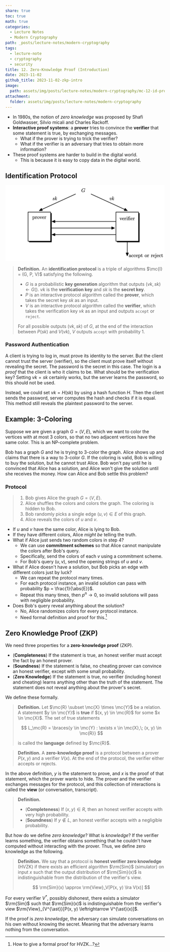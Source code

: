 ```yaml
---
share: true
toc: true
math: true
categories:
  - Lecture Notes
  - Modern Cryptography
path: _posts/lecture-notes/modern-cryptography
tags:
  - lecture-note
  - cryptography
  - security
title: 12. Zero-Knowledge Proof (Introduction)
date: 2023-11-02
github_title: 2023-11-02-zkp-intro
image:
  path: assets/img/posts/lecture-notes/modern-cryptography/mc-12-id-protocol.png
attachment:
  folder: assets/img/posts/lecture-notes/modern-cryptography
---
```


- In 1980s, the notion of *zero knowledge* was proposed by Shafi Goldwasser, Silvio micali and Charles Rackoff.
- **Interactive proof systems**: a **prover** tries to convince the **verifier** that some statement is true, by exchanging messages.
	- What if the prover is trying to trick the verifier?
	- What if the verifier is an adversary that tries to obtain more information?
- These proof systems are harder to build in the digital world.
	- This is because it is easy to copy data in the digital world.

## Identification Protocol

![mc-12-id-protocol.png](../../../assets/img/posts/lecture-notes/modern-cryptography/mc-12-id-protocol.png)

> **Definition.** An **identification protocol** is a triple of algorithms $\mc{I} = (G, P, V)$ satisfying the following.
> 
> - $G$ is a probabilistic **key generation** algorithm that outputs $(vk, sk) \leftarrow G()$. $vk$ is the **verification key** and $sk$ is the **secret key**.
> - $P$ is an interactive protocol algorithm called the **prover**, which takes the secret key $sk$ as an input.
> - $V$ is an interactive protocol algorithm called the **verifier**, which takes the verification key $vk$ as an input and outputs $\texttt{accept}$ or $\texttt{reject}$.
> 
> For all possible outputs $(vk, sk)$ of $G$, at the end of the interaction between $P(sk)$ and $V(vk)$, $V$ outputs $\texttt{accept}$ with probability $1$.

### Password Authentication

A client is trying to log in, must prove its identity to the server. But the client cannot trust the server (verifier), so the client must prove itself without revealing the secret. The password is the secret in this case. The login is a *proof* that the client is who it claims to be. What should be the verification key? Setting $vk = sk$ certainly works, but the server learns the password, so this should not be used.

Instead, we could set $vk = H(sk)$ by using a hash function $H$. Then the client sends the password, server computes the hash and checks if it is equal. This method still reveals the plaintext password to the server.

## Example: 3-Coloring

Suppose we are given a graph $G = (V, E)$, which we want to color the vertices with at most $3$ colors, so that no two adjacent vertices have the same color. This is an NP-complete problem.

Bob has a graph $G$ and he is trying to $3$-color the graph. Alice shows up and claims that there is a way to $3$-color $G$. If the coloring is valid, Bob is willing to buy the solution, but he cannot trust Alice. Bob won't pay until he is convinced that Alice has a solution, and Alice won't give the solution until she receives the money. How can Alice and Bob settle this problem?

### Protocol

> 1. Bob gives Alice the graph $G = (V, E)$.
> 2. Alice shuffles the colors and colors the graph. The coloring is hidden to Bob.
> 3. Bob randomly picks a single edge $(u, v) \in E$ of this graph.
> 4. Alice reveals the colors of $u$ and $v$.

- If $u$ and $v$ have the same color, Alice is lying to Bob.
- If they have different colors, Alice *might be* telling the truth.
- What if Alice just sends two random colors in step $4$?
	- We can use **commitment schemes** so that Alice cannot manipulate the colors after Bob's query.
	- Specifically, send the colors of each $v$ using a commitment scheme.
	- For Bob's query $(u, v)$, send the opening strings of $u$ and $v$.
- What if Alice doesn't have a solution, but Bob picks an edge with different colors just by luck?
	- We can repeat the protocol many times.
	- For each protocol instance, an invalid solution can pass with probability $p = \frac{1}{\abs{E}}$.
	- Repeat this many times, then $p^n \rightarrow 0$, so invalid solutions will pass with negligible probability.
- Does Bob's query reveal anything about the solution?
	- No, Alice randomizes colors for every protocol instance.
	- Need formal definition and proof for this.[^1]

## Zero Knowledge Proof (ZKP)

We need three properties for a **zero-knowledge proof** (ZKP).

- (**Completeness**) If the statement is true, an honest verifier must accept the fact by an honest prover.
- (**Soundness**) If the statement is false, no cheating prover can convince an honest verifier, except with some small probability.
- (**Zero Knowledge**) If the statement is true, no verifier (including honest and cheating) learns anything other than the truth of the statement. The statement does not reveal anything about the prover's secret.

We define these formally.

> **Definition.** Let $\mc{R} \subset \mc{X} \times \mc{Y}$ be a relation. A statement $y \in \mc{Y}$ is **true** if $(x, y) \in \mc{R}$ for some $x \in \mc{X}$. The set of true statements
> 
> $$
> L_\mc{R} = \braces{y \in \mc{Y} : \exists x \in \mc{X},\; (x, y) \in \mc{R}}
> $$
> 
> is called the **language** defined by $\mc{R}$.

> **Definition.** A **zero-knowledge proof** is a protocol between a prover $P(x, y)$ and a verifier $V(x)$. At the end of the protocol, the verifier either accepts or rejects.

In the above definition, $y$ is the statement to prove, and $x$ is the proof of that statement, which the prover wants to hide. The prover and the verifier exchanges messages for the protocol, and this collection of interactions is called the **view** (or conversation, transcript).

> **Definition.**
> 
> - (**Completeness**) If $(x, y) \in R$, then an honest verifier accepts with very high probability.
> - (**Soundness**) If $y \notin L$, an honest verifier accepts with a negligible probability.

But how do we define *zero knowledge*? What is *knowledge*? If the verifier learns something, the verifier obtains something that he couldn't have computed without interacting with the prover. Thus, we define zero knowledge as the following.

> **Definition.** We say that a protocol is **honest verifier zero knowledge** (HVZK) if there exists an efficient algorithm $\rm{Sim}$ (simulator) on input $x$ such that the output distribution of $\rm{Sim}(x)$ is indistinguishable from the distribution of the verifier's view.
> 
> $$
> \rm{Sim}(x) \approx \rm{View}_V[P(x, y) \lra V(x)]
> $$

For every verifier $V^{\ast}$, possibly dishonest, there exists a simulator $\rm{Sim}$ such that $\rm{Sim}(x)$ is indistinguishable from the verifier's view $\rm{View}_{V^{\ast}}[P(x, y) \leftrightarrow V^{\ast}(x)]$.

If the proof is *zero knowledge*, the adversary can simulate conversations on his own without knowing the secret. Meaning that the adversary learns nothing from the conversation.

[^1]: How to give a formal proof for HVZK...?
